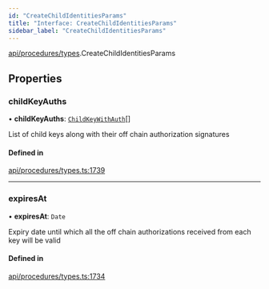 ```yaml
---
id: "CreateChildIdentitiesParams"
title: "Interface: CreateChildIdentitiesParams"
sidebar_label: "CreateChildIdentitiesParams"
---
```


[api/procedures/types](../../../../../modules/API/Procedures/Types/Types.md).CreateChildIdentitiesParams

## Properties

### childKeyAuths

• **childKeyAuths**: [`ChildKeyWithAuth`](../ChildKeyWithAuth/ChildKeyWithAuth.md)[]

List of child keys along with their off chain authorization signatures

#### Defined in

[api/procedures/types.ts:1739](https://github.com/PolymeshAssociation/polymesh-sdk/blob/c8da9dfce/src/api/procedures/types.ts#L1739)

___

### expiresAt

• **expiresAt**: `Date`

Expiry date until which all the off chain authorizations received from each key will be valid

#### Defined in

[api/procedures/types.ts:1734](https://github.com/PolymeshAssociation/polymesh-sdk/blob/c8da9dfce/src/api/procedures/types.ts#L1734)
